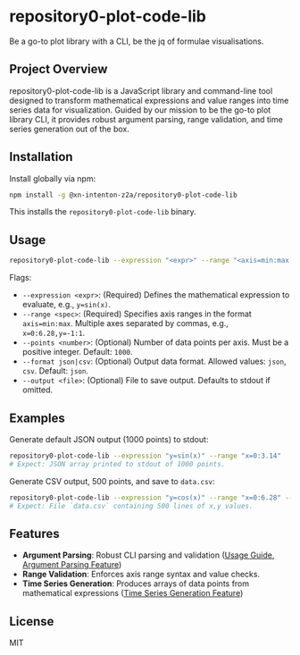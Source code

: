 # repository0-plot-code-lib

Be a go-to plot library with a CLI, be the jq of formulae visualisations.

## Project Overview

repository0-plot-code-lib is a JavaScript library and command-line tool designed to transform mathematical expressions and value ranges into time series data for visualization. Guided by our mission to be the go-to plot library CLI, it provides robust argument parsing, range validation, and time series generation out of the box.

## Installation

Install globally via npm:

```bash
npm install -g @xn-intenton-z2a/repository0-plot-code-lib
```

This installs the `repository0-plot-code-lib` binary.

## Usage

```bash
repository0-plot-code-lib --expression "<expr>" --range "<axis=min:max[,axis2=min:max]>" [--points <number>] [--format json|csv] [--output <file>]
```

Flags:

- `--expression <expr>`: (Required) Defines the mathematical expression to evaluate, e.g., `y=sin(x)`.
- `--range <spec>`: (Required) Specifies axis ranges in the format `axis=min:max`. Multiple axes separated by commas, e.g., `x=0:6.28,y=-1:1`.
- `--points <number>`: (Optional) Number of data points per axis. Must be a positive integer. Default: `1000`.
- `--format json|csv`: (Optional) Output data format. Allowed values: `json`, `csv`. Default: `json`.
- `--output <file>`: (Optional) File to save output. Defaults to stdout if omitted.

## Examples

Generate default JSON output (1000 points) to stdout:

```bash
repository0-plot-code-lib --expression "y=sin(x)" --range "x=0:3.14"
# Expect: JSON array printed to stdout of 1000 points.
```

Generate CSV output, 500 points, and save to `data.csv`:

```bash
repository0-plot-code-lib --expression "y=cos(x)" --range "x=0:6.28" --points 500 --format csv --output data.csv
# Expect: File `data.csv` containing 500 lines of x,y values.
```

## Features

- **Argument Parsing**: Robust CLI parsing and validation ([Usage Guide](USAGE.md), [Argument Parsing Feature](features/ARGUMENT_PARSING.md))
- **Range Validation**: Enforces axis range syntax and value checks.
- **Time Series Generation**: Produces arrays of data points from mathematical expressions ([Time Series Generation Feature](features/TIME_SERIES_GENERATION.md))

## License

MIT
